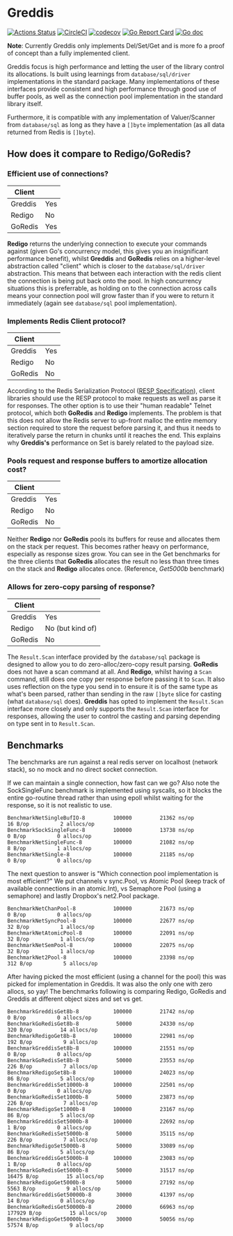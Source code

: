 # Greddis

[![Actions Status](https://github.com/mikn/greddis/workflows/Go/badge.svg)](https://github.com/mikn/greddis/actions)
[![CircleCI](https://circleci.com/gh/mikn/greddis/tree/master.svg?style=svg)](https://circleci.com/gh/mikn/greddis/tree/master)
[![codecov](https://codecov.io/gh/mikn/greddis/branch/master/graph/badge.svg)](https://codecov.io/gh/mikn/greddis)
[![Go Report Card](https://goreportcard.com/badge/github.com/mikn/greddis)](https://goreportcard.com/report/github.com/mikn/greddis)
[![Go doc](http://img.shields.io/badge/go-documentation-blue.svg?style=flat-square)](https://godoc.org/github.com/mikn/greddis)

**Note**: Currently Greddis only implements Del/Set/Get and is more fo a proof of concept than a fully implemented client.

Greddis focus is high performance and letting the user of the library control its allocations. Is built using learnings from `database/sql/driver` implementations in the standard package. Many implementations of these interfaces provide consistent and high performance through good use of buffer pools, as well as the connection pool implementation in the standard library itself.

Furthermore, it is compatible with any implementation of Valuer/Scanner from `database/sql` as long as they have a `[]byte` implementation (as all data returned from Redis is `[]byte`).

## How does it compare to Redigo/GoRedis?

### Efficient use of connections?

| Client  |     |
| ------- | --- |
| Greddis | Yes |
| Redigo  | No  |
| GoRedis | Yes |

**Redigo** returns the underlying connection to execute your commands against (given Go's concurrency model, this gives you an insignificant performance benefit), whilst **Greddis** and **GoRedis** relies on a higher-level abstraction called "client" which is closer to the `database/sql/driver` abstraction. This means that between each interaction with the redis client the connection is being put back onto the pool. In high concurrency situations this is preferrable, as holding on to the connection across calls means your connection pool will grow faster than if you were to return it immediately (again see `database/sql` pool implementation).

### Implements Redis Client protocol?

| Client  |     |
| ------- | --- |
| Greddis | Yes |
| Redigo  | No  |
| GoRedis | No  |

According to the Redis Serialization Protocol ([RESP Specification](https://redis.io/topics/protocol)), client libraries should use the RESP protocol to make requests as well as parse it for responses. The other option is to use their "human readable" Telnet protocol, which both **GoRedis** and **Redigo** implements. The problem is that this does not allow the Redis server to up-front malloc the entire memory section required to store the request before parsing it, and thus it needs to iteratively parse the return in chunks until it reaches the end. This explains why **Greddis's** performance on Set is barely related to the payload size.

### Pools request and response buffers to amortize allocation cost?

| Client  |     |
| ------- | --- |
| Greddis | Yes |
| Redigo  | No  |
| GoRedis | No  |

Neither **Redigo** nor **GoRedis** pools its buffers for reuse and allocates them on the stack per request. This becomes rather heavy on performance, especially as response sizes grow. You can see in the Get benchmarks for the three clients that **GoRedis** allocates the result no less than three times on the stack and **Redigo** allocates once. (Reference, *Get5000b* benchmark)

### Allows for zero-copy parsing of response?

| Client  |                  |
| ------- | ---------------- |
| Greddis | Yes              |
| Redigo  | No (but kind of) |
| GoRedis | No               |

The `Result.Scan` interface provided by the `database/sql` package is designed to allow you to do zero-alloc/zero-copy result parsing. **GoRedis** does not have a scan command at all. And **Redigo**, whilst having a `Scan` command, still does one copy per response before passing it to `Scan`. It also uses reflection on the type you send in to ensure it is of the same type as what's been parsed, rather than sending in the raw `[]byte` slice for casting (what `database/sql` does). **Greddis** has opted to implement the `Result.Scan` interface more closely and only supports the `Result.Scan` interface for responses, allowing the user to control the casting and parsing depending on type sent in to `Result.Scan`.

## Benchmarks

The benchmarks are run against a real redis server on localhost (network stack), so no mock and no direct socket connection.

If we can maintain a single connection, how fast can we go?
Also note the SockSingleFunc benchmark is implemented using syscalls, so it blocks the entire go-routine thread rather than using epoll whilst waiting for the response, so it is not realistic to use.
```
BenchmarkNetSingleBufIO-8     	  100000	     21362 ns/op	      16 B/op	       2 allocs/op
BenchmarkSockSingleFunc-8     	  100000	     13738 ns/op	       0 B/op	       0 allocs/op
BenchmarkNetSingleFunc-8      	  100000	     21082 ns/op	       8 B/op	       1 allocs/op
BenchmarkNetSingle-8          	  100000	     21185 ns/op	       0 B/op	       0 allocs/op
```
The next question to answer is "Which connection pool implementation is most efficient?"
We put channels v sync.Pool, vs Atomic Pool (keep track of available connections in an atomic.Int), vs Semaphore Pool (using a semaphore) and lastly Dropbox's net2.Pool package.
```
BenchmarkNetChanPool-8        	  100000	     21673 ns/op	       0 B/op	       0 allocs/op
BenchmarkNetSyncPool-8        	  100000	     22677 ns/op	      32 B/op	       1 allocs/op
BenchmarkNetAtomicPool-8      	  100000	     22091 ns/op	      32 B/op	       1 allocs/op
BenchmarkNetSemPool-8         	  100000	     22075 ns/op	      32 B/op	       1 allocs/op
BenchmarkNet2Pool-8           	  100000	     23398 ns/op	     312 B/op	       5 allocs/op
```
After having picked the most efficient (using a channel for the pool) this was picked for implementation in Greddis. It was also the only one with zero allocs, so yay!
The benchmarks following is comparing Redigo, GoRedis and Greddis at different object sizes and set vs get.
```
BenchmarkGreddisGet8b-8       	  100000	     21742 ns/op	       0 B/op	       0 allocs/op
BenchmarkGoRedisGet8b-8       	   50000	     24330 ns/op	     320 B/op	      14 allocs/op
BenchmarkRedigoGet8b-8        	  100000	     22981 ns/op	     192 B/op	       9 allocs/op
BenchmarkGreddisSet8b-8       	  100000	     21551 ns/op	       0 B/op	       0 allocs/op
BenchmarkGoRedisSet8b-8       	   50000	     23553 ns/op	     226 B/op	       7 allocs/op
BenchmarkRedigoSet8b-8        	  100000	     24023 ns/op	      86 B/op	       5 allocs/op
BenchmarkGreddisSet1000b-8    	  100000	     22501 ns/op	       0 B/op	       0 allocs/op
BenchmarkGoRedisSet1000b-8    	   50000	     23873 ns/op	     226 B/op	       7 allocs/op
BenchmarkRedigoSet1000b-8     	  100000	     23167 ns/op	      86 B/op	       5 allocs/op
BenchmarkGreddisSet5000b-8    	  100000	     22692 ns/op	       1 B/op	       0 allocs/op
BenchmarkGoRedisSet5000b-8    	   50000	     35115 ns/op	     226 B/op	       7 allocs/op
BenchmarkRedigoSet5000b-8     	   50000	     33089 ns/op	      86 B/op	       5 allocs/op
BenchmarkGreddisGet5000b-8    	  100000	     23083 ns/op	       1 B/op	       0 allocs/op
BenchmarkGoRedisGet5000b-8    	   50000	     31517 ns/op	   16475 B/op	      15 allocs/op
BenchmarkRedigoGet5000b-8     	   50000	     27192 ns/op	    5563 B/op	       9 allocs/op
BenchmarkGreddisGet50000b-8   	   30000	     41397 ns/op	      14 B/op	       0 allocs/op
BenchmarkGoRedisGet50000b-8   	   20000	     66963 ns/op	  177929 B/op	      15 allocs/op
BenchmarkRedigoGet50000b-8    	   30000	     50056 ns/op	   57574 B/op	       9 allocs/op
```
